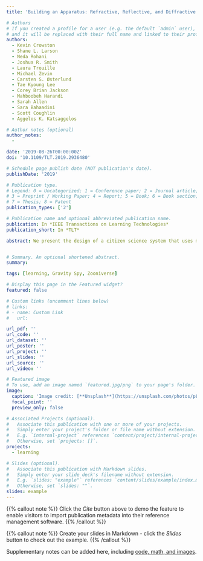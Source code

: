 ```yaml
---
title: 'Building an Apparatus: Refractive, Reflective, and Diffractive Readings of Trace Data'

# Authors
# If you created a profile for a user (e.g. the default `admin` user), write the username (folder name) here
# and it will be replaced with their full name and linked to their profile.
authors:
  - Kevin Crowston 
  - Shane L. Larson
  - Neda Rohani 
  - Joshua R. Smith 
  - Laura Trouille 
  - Michael Zevin
  - Carsten S. Østerlund 
  - Tae Kyoung Lee 
  - Corey Brian Jackson 
  - Mahboobeh Harandi 
  - Sarah Allen 
  - Sara Bahaadini 
  - Scott Coughlin 
  - Aggelos K. Katsaggelos

# Author notes (optional)
author_notes:
  - 

date: '2019-08-26T00:00:00Z'
doi: '10.1109/TLT.2019.2936480'

# Schedule page publish date (NOT publication's date).
publishDate: '2019'

# Publication type.
# Legend: 0 = Uncategorized; 1 = Conference paper; 2 = Journal article;
# 3 = Preprint / Working Paper; 4 = Report; 5 = Book; 6 = Book section;
# 7 = Thesis; 8 = Patent
publication_types: ['2']

# Publication name and optional abbreviated publication name.
publication: In *IEEE Transactions on Learning Technologies*
publication_short: In *TLT*

abstract: We present the design of a citizen science system that uses machine learning to guide the presentation of image classification tasks to newcomers to help them more quickly learn how to do the task while still contributing to the work of the project. A Bayesian model for tracking volunteer learning for training with tasks with uncertain outcomes is presented and fit to data from 12,986 volunteer contributors. The model can be used both to estimate the ability of volunteers and to decide the classification of an image. A simulation of the model applied to volunteer promotion and image retirement suggests that the model requires fewer classifications than the current system.


# Summary. An optional shortened abstract.
summary: 

tags: [learning, Gravity Spy, Zooniverse]

# Display this page in the Featured widget?
featured: false

# Custom links (uncomment lines below)
# links:
# - name: Custom Link
#   url: 

url_pdf: ''
url_code: ''
url_dataset: ''
url_poster: ''
url_project: ''
url_slides: ''
url_source: ''
url_video: ''

# Featured image
# To use, add an image named `featured.jpg/png` to your page's folder.
image:
  caption: 'Image credit: [**Unsplash**](https://unsplash.com/photos/pLCdAaMFLTE)'
  focal_point: ''
  preview_only: false

# Associated Projects (optional).
#   Associate this publication with one or more of your projects.
#   Simply enter your project's folder or file name without extension.
#   E.g. `internal-project` references `content/project/internal-project/index.md`.
#   Otherwise, set `projects: []`.
projects:
  - learning

# Slides (optional).
#   Associate this publication with Markdown slides.
#   Simply enter your slide deck's filename without extension.
#   E.g. `slides: "example"` references `content/slides/example/index.md`.
#   Otherwise, set `slides: ""`.
slides: example
---
```


{{% callout note %}}
Click the _Cite_ button above to demo the feature to enable visitors to import publication metadata into their reference management software.
{{% /callout %}}

{{% callout note %}}
Create your slides in Markdown - click the _Slides_ button to check out the example.
{{% /callout %}}

Supplementary notes can be added here, including [code, math, and images](https://wowchemy.com/docs/writing-markdown-latex/).


